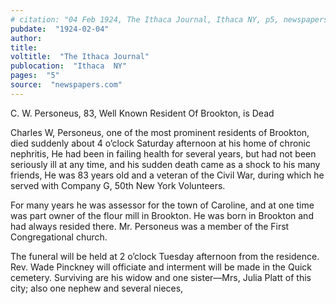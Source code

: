 ```yaml
---
# citation: "04 Feb 1924, The Ithaca Journal, Ithaca NY, p5, newspapers.com."
pubdate:  "1924-02-04"
author: 
title: 
voltitle:  "The Ithaca Journal"
publocation:  "Ithaca  NY"
pages:  "5"
source:  "newspapers.com"
---
```

C. W. Personeus, 83, Well Known Resident Of Brookton, is Dead 

Charles W, Personeus, one of the most prominent residents of Brookton, died suddenly about 4 o’clock Saturday afternoon at his home of chronic nephritis, He had been in failing health for several years, but had not been seriously ill at any time, and his sudden death came as a shock to his many friends, He was 83 years old and a veteran of the Civil War, during which he served with Company G, 50th New York Volunteers. 

For many years he was assessor for the town of Caroline, and at one time was part owner of the flour mill in Brookton. He was born in Brookton and had always resided there. Mr. Personeus was a member of the First Congregational church. 

The funeral will be held at 2 o’clock Tuesday afternoon from the residence. Rev. Wade Pinckney will officiate and interment will be made in the Quick cemetery. Surviving are his widow and one sister—Mrs, Julia Platt of this city; also one nephew and several nieces, 

